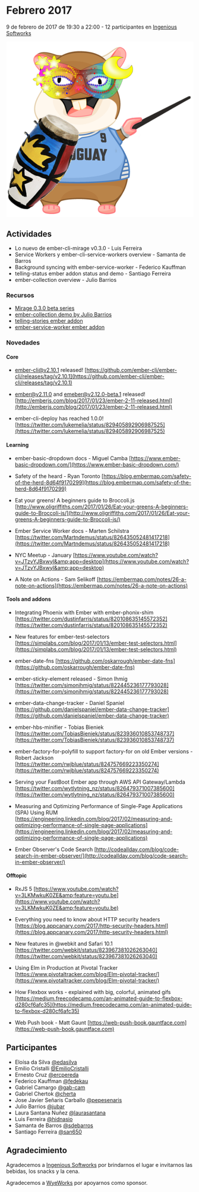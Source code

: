 # Febrero 2017

9 de febrero de 2017 de 19:30 a 22:00 - 12 participantes en [Ingenious Softworks](http://ingsw.com)

![GitHub Logo](https://github.com/jubar/ember-montevideo.github.io/raw/master/photos/2017-2/tomster-carnavalero.png)

## Actividades

* Lo nuevo de ember-cli-mirage v0.3.0 - Luis Ferreira
* Service Workers y ember-cli-service-workers overview - Samanta de Barros
* Background syncing with ember-service-worker - Federico Kauffman
* telling-status ember addon status and demo - Santiago Ferreira
* ember-collection overview - Julio Barrios

### Recursos

* [Mirage 0.3.0 beta series](http://www.ember-cli-mirage.com/blog/2017/01/09/0-3-0-beta-series/)
* [ember-collection demo by Julio Barrios](https://github.com/jubar/ember-collection-demo)
* [telling-stories ember addon](https://github.com/mvdwg/telling-stories)
* [ember-service-worker ember addon](http://ember-service-worker.com/)

### Novedades

#### Core

* ember-cli@v2.10.1 released!
  [https://github.com/ember-cli/ember-cli/releases/tag/v2.10.1](https://github.com/ember-cli/ember-cli/releases/tag/v2.10.1)

* ember@v2.11.0 and emeber@v2.12.0-beta.1 released!
  [http://emberjs.com/blog/2017/01/23/ember-2-11-released.html](http://emberjs.com/blog/2017/01/23/ember-2-11-released.html)

* ember-cli-deploy has reached 1.0.0!
  [https://twitter.com/lukemelia/status/829405892906987525](https://twitter.com/lukemelia/status/829405892906987525)

#### Learning

* ember-basic-dropdown docs - Miguel Camba
  [https://www.ember-basic-dropdown.com/](https://www.ember-basic-dropdown.com/)

* Safety of the heard - Ryan Toronto
  [https://blog.embermap.com/safety-of-the-herd-8d64f9170299](https://blog.embermap.com/safety-of-the-herd-8d64f9170299)

* Eat your greens! A beginners guide to Broccoli.js
  [http://www.oligriffiths.com/2017/01/26/Eat-your-greens-A-beginners-guide-to-Broccoli-js/](http://www.oligriffiths.com/2017/01/26/Eat-your-greens-A-beginners-guide-to-Broccoli-js/)

* Ember Service Worker docs - Marten Schilstra
  [https://twitter.com/Martndemus/status/826435052481417218](https://twitter.com/Martndemus/status/826435052481417218)

* NYC Meetup - January
  [https://www.youtube.com/watch?v=JTzvYJBxwyI&amp;app=desktop](https://www.youtube.com/watch?v=JTzvYJBxwyI&amp;app=desktop)

* A Note on Actions - Sam Selikoff
  [https://embermap.com/notes/26-a-note-on-actions](https://embermap.com/notes/26-a-note-on-actions)




#### Tools and addons

* Integrating Phoenix with Ember with ember-phonix-shim
  [https://twitter.com/dustinfarris/status/820108635145572352](https://twitter.com/dustinfarris/status/820108635145572352)

* New features for ember-test-selectors
  [https://simplabs.com/blog/2017/01/13/ember-test-selectors.html](https://simplabs.com/blog/2017/01/13/ember-test-selectors.html)

* ember-date-fns
  [https://github.com/oskarrough/ember-date-fns](https://github.com/oskarrough/ember-date-fns)

* ember-sticky-element released - Simon Ihmig
  [https://twitter.com/simonihmig/status/822445236177793028](https://twitter.com/simonihmig/status/822445236177793028)

* ember-data-change-tracker - Daniel Spaniel
  [https://github.com/danielspaniel/ember-data-change-tracker](https://github.com/danielspaniel/ember-data-change-tracker)

* ember-hbs-minifier - Tobias Bieniek
  [https://twitter.com/TobiasBieniek/status/823936010853748737](https://twitter.com/TobiasBieniek/status/823936010853748737)

* ember-factory-for-polyfill to support factory-for on old Ember versions - Robert Jackson
  [https://twitter.com/rwjblue/status/824757669223350274](https://twitter.com/rwjblue/status/824757669223350274)

* Serving your FastBoot Ember app through AWS API Gateway/Lambda
  [https://twitter.com/wytlytning_nz/status/826479371007385600](https://twitter.com/wytlytning_nz/status/826479371007385600)

* Measuring and Optimizing Performance of Single-Page Applications (SPA) Using RUM
  [https://engineering.linkedin.com/blog/2017/02/measuring-and-optimizing-performance-of-single-page-applications](https://engineering.linkedin.com/blog/2017/02/measuring-and-optimizing-performance-of-single-page-applications)

* Ember Observer's Code Search
  [http://codeallday.com/blog/code-search-in-ember-observer/](http://codeallday.com/blog/code-search-in-ember-observer/)

#### Offtopic

* RxJS 5
  [https://www.youtube.com/watch?v=3LKMwkuK0ZE&amp;feature=youtu.be](https://www.youtube.com/watch?v=3LKMwkuK0ZE&amp;feature=youtu.be)

* Everything you need to know about HTTP security headers
  [https://blog.appcanary.com/2017/http-security-headers.html](https://blog.appcanary.com/2017/http-security-headers.html)

* New features in @webkit and Safari 10.1
  [https://twitter.com/webkit/status/823967381026263040](https://twitter.com/webkit/status/823967381026263040)

* Using Elm in Production at Pivotal Tracker
  [https://www.pivotaltracker.com/blog/Elm-pivotal-tracker/](https://www.pivotaltracker.com/blog/Elm-pivotal-tracker/)

* How Flexbox works - explained with big, colorful, animated gifs
  [https://medium.freecodecamp.com/an-animated-guide-to-flexbox-d280cf6afc35](https://medium.freecodecamp.com/an-animated-guide-to-flexbox-d280cf6afc35)

* Web Push book - Matt Gaunt
  [https://web-push-book.gauntface.com](https://web-push-book.gauntface.com)


## Participantes

* Eloísa da Silva [@edasilva](https://github.com/edasilva)
* Emilio Cristalli [@EmilioCristalli](https://github.com/EmilioCristalli)
* Ernesto Cruz [@ercpereda](https://github.com/ercpereda)
* Federico Kauffman [@fedekau](https://github.com/fedekau)
* Gabriel Camargo [@gab-cam](https://github.com/gab-cam)
* Gabriel Chertok [@cherta](https://github.com/cherta)
* Jose Javier Señaris Carballo [@pepesenaris](https://github.com/pepesenaris)
* Julio Barrios [@jubar](https://github.com/jubar)
* Laura Santana Nuñez [@laurasantana](https://github.com/laurasantana)
* Luis Ferreira [@hidnasio](https://github.com/hidnasio)
* Samanta de Barros [@sdebarros](https://github.com/sdebarros)
* Santiago Ferreira [@san650](https://github.com/san650)

## Agradecimiento

Agradecemos a [Ingenious Softworks](http://www.ingsw.com/") por brindarnos el lugar e invitarnos las bebidas, los snacks y la cena.

Agradecemos a [WyeWorks](https://wyeworks.com/) por apoyarnos como sponsor.
